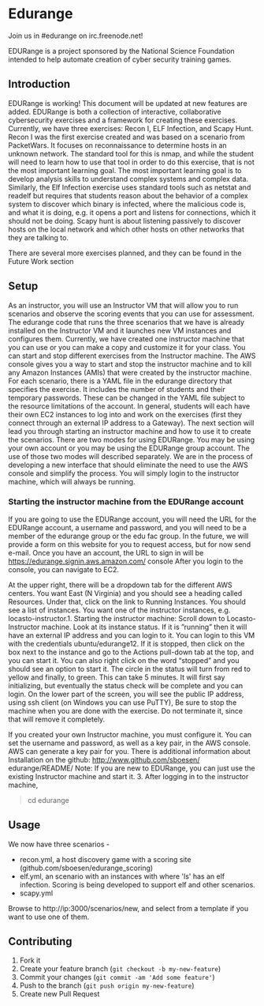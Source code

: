 # Edurange

Join us in #edurange on irc.freenode.net!


EDURange is a project sponsored by the National Science Foundation intended to help automate creation of cyber security training games.
## Introduction
EDURange is working!  This document will be updated at new features are added.  EDURange is both a collection of interactive, collaborative cybersecurity exercises and a framework for creating these exercises. Currently, we have
three exercises: Recon I, ELF Infection, and Scapy Hunt. Recon I was the first exercise created and was based on a scenario
from PacketWars. It focuses on reconnaissance to determine hosts in an unknown network. The standard
tool for this is nmap, and while the student will need to learn how to use that tool in order to do this exercise,
that is not the most important learning goal. The most important learning goal is to develop analysis skills to understand complex systems and complex data. Similarly, the Elf Infection exercise uses standard tools
such as netstat and readelf but requires that students reason about the behavior of a complex system to discover which
binary is infected, where the malicious code is, and what it is doing, e.g. it opens a port and listens for connections, which it should not be doing. Scapy hunt is about listening passively to discover hosts on
the local network and which other hosts on other networks that they are talking to.

There are several more exercises planned, and they can be found in the Future Work section

## Setup

As an instructor, you will use an Instructor VM that will allow you to run scenarios and observe the scoring
events that you can use for assessment. The edurange code that runs the three scenarios that we have is
already installed on the Instructor VM and it launches new VM instances and configures them. Currently,
we have created one instructor machine that you can use or you can make a copy and customize it for your
class. You can start and stop different exercises from the Instructor machine. The AWS console gives you
a way to start and stop the instructor machine and to kill any Amazon Instances (AMIs) that were created
by the instructor machine. For each scenario, there is a YAML file in the edurange directory that specifies the
exercise. It includes the number of students and their temporary passwords. These can be changed in the
YAML file subject to the resource limitations of the account. In general, students will each have their own
EC2 instances to log into and work on the exercises (first they connect through an external IP address to a
Gateway). The next section will lead you through starting an instructor machine and how to use it to create
the scenarios. There are two modes for using EDURange. You may be using your own account or you may
be using the EDURange group account. The use of those two modes will described separately.  We are in the process
of developing a new interface that should eliminate the need to use the AWS console and simplify the process.
You will simply login to the instructor machine, which will always be running.


### Starting the instructor machine from the EDURange account
If you are going to use the EDURange account, you will need the URL for the EDURange account, a
username and password, and you will need to be a member of the edurange group or the edu
fac group. In
the future, we will provide a form on this website for you to request access, but for now send e-mail. Once
you have an account, the URL to sign in will be
https://edurange.signin.aws.amazon.com/
console
After you login to the console, you can navigate to EC2. 

At the upper right, there will be a dropdown tab for the different AWS centers. You want East (N Virginia)
and you should see a heading called Resources. Under that, click on the link to
Running Instances. You
should see a list of instances. You want one of the instructor instances, e.g. locasto-instructor.1.
Starting the instructor machine: Scroll down to Locasto-Instructor machine. Look at its instance
status. If it is ”running” then it will have an external IP address and you can login to it. You can login
to this VM with the credentials ubuntu/edurange12. If it is stopped, then click on the box next to the
instance and go to the Actions pull-down tab at the top, and you can start it. You can also right click
on the word “stopped” and you should see an option to start it. The circle in the status will turn from
red to yellow and finally, to green. This can take 5 minutes. It will first say initializing, but eventually
the status check will be complete and you can login. On the lower part of the screen, you will see the
public IP address, using ssh client (on Windows you can use PuTTY),
Be sure to stop the machine when you are done with the exercise.
Do not terminate it, since that
will remove it completely.

If you created your own Instructor machine, you must configure it. You can set the username and
password, as well as a key pair, in the AWS console. AWS can generate a key pair for you. There is
additional information about Installation on the github:
http://www.github.com/sboesen/
edurange/README/
Note: If you are new to EDURange, you can just use the existing Instructor machine and start it.
3.
After logging in to the instructor machine,
> cd edurange
## Usage
    
We now have three scenarios - 
- recon.yml, a host discovery game with a scoring site (github.com/sboesen/edurange_scoring)
- elf.yml, an scenario with an instances with where 'ls' has an elf infection. Scoring is being developed to support elf and other scenarios.
- scapy.yml

Browse to http://ip:3000/scenarios/new, and select from a template if you want to use one of them.

## Contributing

1. Fork it
2. Create your feature branch (`git checkout -b my-new-feature`)
3. Commit your changes (`git commit -am 'Add some feature'`)
4. Push to the branch (`git push origin my-new-feature`)
5. Create new Pull Request
